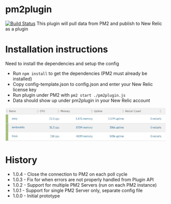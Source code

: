 # pm2plugin
[![Build Status](https://travis-ci.org/kenahrens/newrelic-pm2-plugin.svg?branch=master)](https://travis-ci.org/kenahrens/newrelic-pm2-plugin)
This plugin will pull data from PM2 and publish to New Relic as a plugin

# Installation instructions
Need to install the dependencies and setup the config
- Run ```npm install``` to get the dependencies (PM2 must already be installed)
- Copy config-template.json to config.json and enter your New Relic license key
- Run plugin under PM2 with ```pm2 start ./pm2plugin.js```
- Data should show up under pm2plugin in your New Relic account

![PM2 Dashboard](/images/pm2-plugin-home.jpg)

# History

- 1.0.4 - Close the connection to PM2 on each poll cycle
- 1.0.3 - Fix for when errors are not properly handled from Plugin API
- 1.0.2 - Support for multiple PM2 Servers (run on each PM2 instance)
- 1.0.1 - Support for single PM2 Server only, separate config file
- 1.0.0 - Initial prototype
